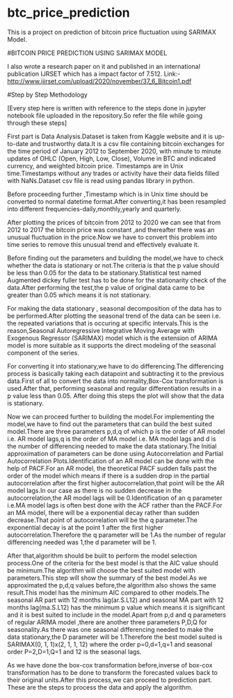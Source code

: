 # btc_price_prediction
 This is a project on prediction of bitcoin price fluctuation using SARIMAX Model. 

#BITCOIN PRICE PREDICTION USING SARIMAX MODEL 

I also wrote a research paper on it and published in an international publication IJRSET which has a impact factor of 7.512. Link:- http://www.ijirset.com/upload/2020/november/37_6_Bitcoin1.pdf


#Step by Step Methodology

[Every step here is written with reference to the steps done in jupyter notebook file uploaded in the repository.So refer the file while going through these steps] 

First part is Data Analysis.Dataset is taken from Kaggle website and it is up-to-date and trustworthy data.It is a csv file containing bitcoin exchanges for the time period of January 2012 to September 2020, with minute to minute updates of OHLC (Open, High, Low, Close), Volume in BTC and indicated currency, and weighted bitcoin price. Timestamps are in Unix time.Timestamps without any trades or activity have their data fields filled with NaNs.Dataset csv file is read using pandas library in python. 

Before proceeding further ,Timestamp which is in Unix time should be converted to normal datetime format.After converting,it has been resampled into different frequencies-daily,monthly,yearly and quarterly.

After plotting the prices of bitcoin from 2012 to 2020 we can see that from 2012 to 2017 the bitcoin price was constant ,and thereafter there was an unusual fluctuation in the price.Now we have to convert this problem into time series to remove this unusual trend and effectively evaluate it.

Before finding out the parameters and building the model,we have to check whether the data is stationary or not.The criteria is that the p value should be less than 0.05 for the data to be stationary.Statistical test named Augmented dickey fuller test has to be done for the stationarity check of the data.After performing the test,the p value of original data came to be greater than 0.05 which means it is not stationary.

For making the data stationary , seasonal decomposition of the data has to be performed.After plotting the seasonal trend of the data can be seen i.e. the repeated variations that is occuring at specific intervals.This is the reason,Seasonal Autoregressive Integrative Moving Average with Exogenous Regressor (SARIMAX) model which is the extension of ARIMA model is more suitable as it supports the direct modeling of the seasonal component of the series.

For converting it into stationary,we have to do differencing.The differencing process is basically taking each datapoint and subtracting it to the previous data.First of all to convert the data into normality,Box-Cox transformation is used.After that, performing seasonal and regular differentiation results in a p value less than 0.05.
After doing this steps the plot will show that the data is stationary.

Now we can proceed further to building the model.For implementing the model,we have to find out the parameters that can build the best suited model.There are three parameters p,d,q of which p is the order of AR model i.e. AR model lags,q is the order of MA model i.e. MA model lags and d is the number of differencing needed to make the data stationary.The Initial approximation of parameters can be done using Autocorrelation and Partial Autocorrelation Plots.Identification of an AR model can be done with the help of PACF.For an AR model, the theoretical PACF sudden falls past the order of the model which means if there is a sudden drop in the partial autocorrelation after the first higher autocorrelation,that point will be the AR model lags.In our case as there is no sudden decrease in the autocorrelation,the AR model lags will be 0.Identification of an q parameter i.e.MA model lags is often best done with the ACF rather than the PACF.For an MA model, there will be a exponential decay rather than sudden decrease.That point of autocorrelation will be the q parameter.The exponential decay is at the point 1 after the first higher autocorrelation.Therefore the q parameter will be 1.As the number of regular differencing needed was 1,the d parameter will be 1.

After that,algorithm should be built to perform the model selection process.One of the criteria for the best model is that the AIC value should be minimum.The algorithm will choose the best suited model with parameters.This step will show the summary of the best model.As we approximated the p,d,q values before,the algorithm also shows the same result.This model has the minimum AIC compared to other models.The seasonal AR part with 12 months lag(ar.S.L12) and seasonal MA part with 12 months lag(ma.S.L12) has the minimum p value which means it is significant and it is best suited to include in the model.Apart from p,d and q parameters of regular ARIMA model ,there are another three parameters P,D,Q for seasonality.As there was one seasonal differencing needed to make the data stationary,the D parameter will be 1.Therefore the best model suited is SARIMAX(0, 1, 1)x(2, 1, 1, 12) where the order p=0,d=1,q=1 and seasonal order P=2,D=1,Q=1 and 12 is the seasonal lags.

As we have done the box-cox transformation before,inverse of box-cox transformation has to be done to transform the forecasted values back to their original units.After this process,we can proceed to prediction part. These are the steps to process the data and apply the algorithm.
